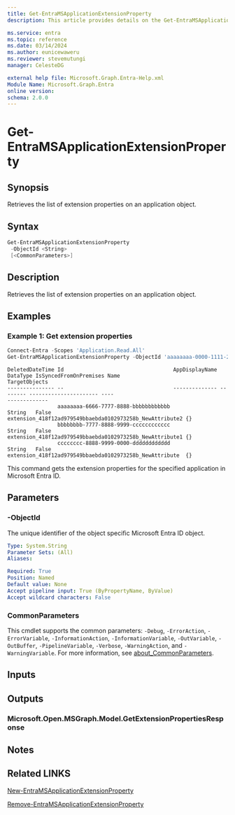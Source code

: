 ```yaml
---
title: Get-EntraMSApplicationExtensionProperty
description: This article provides details on the Get-EntraMSApplicationExtensionProperty command.

ms.service: entra
ms.topic: reference
ms.date: 03/14/2024
ms.author: eunicewaweru
ms.reviewer: stevemutungi
manager: CelesteDG

external help file: Microsoft.Graph.Entra-Help.xml
Module Name: Microsoft.Graph.Entra
online version:
schema: 2.0.0
---
```


# Get-EntraMSApplicationExtensionProperty

## Synopsis

Retrieves the list of extension properties on an application object.

## Syntax

```powershell
Get-EntraMSApplicationExtensionProperty 
 -ObjectId <String> 
 [<CommonParameters>]
```

## Description

Retrieves the list of extension properties on an application object.

## Examples

### Example 1: Get extension properties

```powershell
Connect-Entra -Scopes 'Application.Read.All'
Get-EntraMSApplicationExtensionProperty -ObjectId 'aaaaaaaa-0000-1111-2222-bbbbbbbbbbbb'
```

```output
DeletedDateTime Id                                   AppDisplayName DataType IsSyncedFromOnPremises Name                                                     TargetObjects
--------------- --                                   -------------- -------- ---------------------- ----                                                     -------------
                aaaaaaaa-6666-7777-8888-bbbbbbbbbbbb                String   False                  extension_418f12ad979549bbaebda0102973258b_NewAttribute2 {}
                bbbbbbbb-7777-8888-9999-cccccccccccc                String   False                  extension_418f12ad979549bbaebda0102973258b_NewAttribute1 {}
                cccccccc-8888-9999-0000-dddddddddddd                String   False                  extension_418f12ad979549bbaebda0102973258b_NewAttribute  {}
```

This command gets the extension properties for the specified application in Microsoft Entra ID.

## Parameters

### -ObjectId

The unique identifier of the object specific Microsoft Entra ID object.

```yaml
Type: System.String
Parameter Sets: (All)
Aliases:

Required: True
Position: Named
Default value: None
Accept pipeline input: True (ByPropertyName, ByValue)
Accept wildcard characters: False
```

### CommonParameters

This cmdlet supports the common parameters: `-Debug`, `-ErrorAction`, `-ErrorVariable`, `-InformationAction`, `-InformationVariable`, `-OutVariable`, `-OutBuffer`, `-PipelineVariable`, `-Verbose`, `-WarningAction`, and `-WarningVariable`. For more information, see [about_CommonParameters](https://go.microsoft.com/fwlink/?LinkID=113216).

## Inputs

## Outputs

### Microsoft.Open.MSGraph.Model.GetExtensionPropertiesResponse

## Notes

## Related LINKS

[New-EntraMSApplicationExtensionProperty](New-EntraMSApplicationExtensionProperty.md)

[Remove-EntraMSApplicationExtensionProperty](Remove-EntraMSApplicationExtensionProperty.md)

